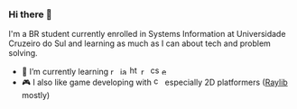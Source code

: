 ### Hi there 👋

I'm a BR student currently enrolled in Systems Information at Universidade Cruzeiro do Sul and learning as much as I can about tech and problem solving.

- 🔎 I’m currently learning <img src="https://raw.githubusercontent.com/get-icon/geticon/master/icons/react.svg" alt="react" style="height:13px;" /> <img src="https://raw.githubusercontent.com/get-icon/geticon/master/icons/javascript.svg" alt="javascript" style="height:13px;" /> <img src="https://raw.githubusercontent.com/get-icon/geticon/master/icons/html-5.svg" alt="html" style="height:16px;"/> <img src="https://raw.githubusercontent.com/get-icon/geticon/master/icons/npm.svg" alt="react" style="height:13px;"/> <img src="https://raw.githubusercontent.com/get-icon/geticon/master/icons/css-3.svg" alt="css3" style="height:16px;"/> <img src="https://raw.githubusercontent.com/get-icon/geticon/master/icons/express.svg" alt="expressjs" style="height:13px;"/> 
- 🎮 I also like game developing with <img src="https://raw.githubusercontent.com/get-icon/geticon/master/icons/c-plusplus.svg" alt="c++" style="height:16px;" /> especially 2D platformers (<a href="https://www.raylib.com">Raylib</a> mostly)


